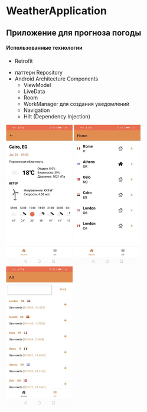 # WeatherApplication
## Приложение для прогноза погоды
#### Использованные технологии

- Retrofit
+ паттерн Repository
+ Android Architecture Components
  + ViewModel
  + LiveData
  + Room
  + WorkManager для создания уведомлений 
  + Navigation
  + Hilt (Dependency Injection)

![Альтернативный текст](screenshots/1.jpg) ![Альтернативный текст](screenshots/2.jpg) 
![Альтернативный текст](screenshots/3.jpg) 
